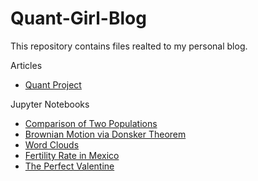 # Quant-Girl-Blog

This repository contains files realted to my personal blog.

Articles

- [Quant Project](https://quantgirl.blog/quant-project/)

Jupyter Notebooks

- [Comparison of Two Populations](https://quantgirl.blog/comparison-of-samples/)
- [Brownian Motion via Donsker Theorem](https://quantgirl.blog/donsker-random-walk/)
- [Word Clouds](https://quantgirl.blog/word-clouds-with-python/)
- [Fertility Rate in Mexico](https://quantgirl.blog/data-stories/)
- [The Perfect Valentine](https://quantgirl.blog/the-perfect-valentine/)

